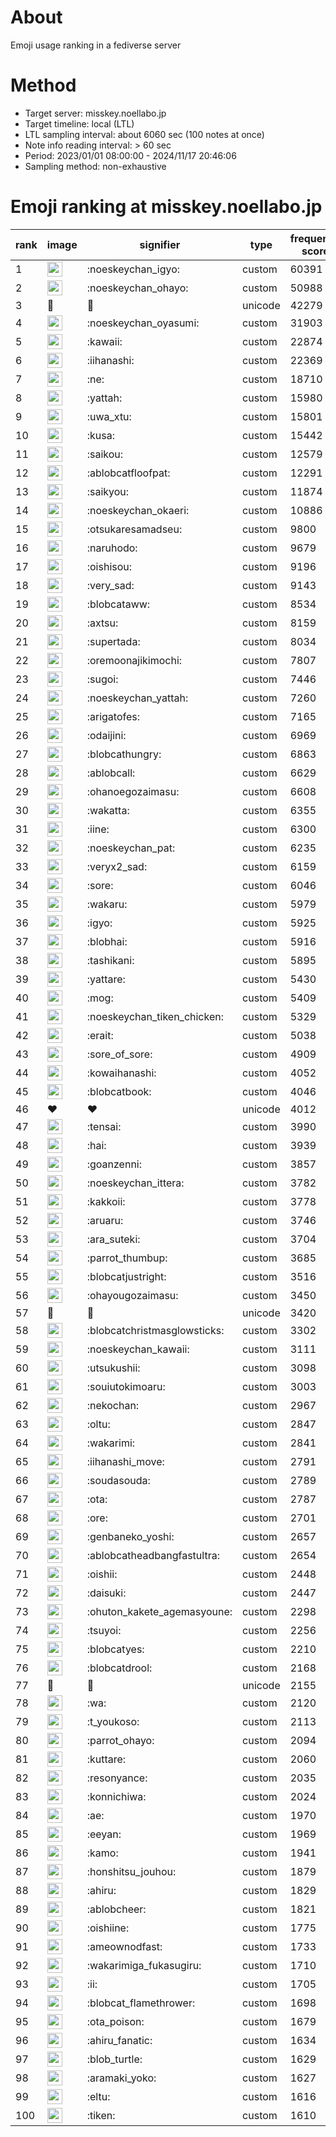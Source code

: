 # About
Emoji usage ranking in a fediverse server

# Method
- Target server: misskey.noellabo.jp
- Target timeline: local (LTL)
- LTL sampling interval: about 6060 sec (100 notes at once)
- Note info reading interval: > 60 sec
- Period: 2023/01/01 08:00:00 - 2024/11/17 20:46:06 
- Sampling method: non-exhaustive

# Emoji ranking at misskey.noellabo.jp

|rank|image|signifier|type|frequency score|
|----|----|----|----|----|
|1|<img height="24" src="https://misskey.noellabo.jp/emoji/noeskeychan_igyo.webp">|:noeskeychan_igyo:|custom|60391|
|2|<img height="24" src="https://misskey.noellabo.jp/emoji/noeskeychan_ohayo.webp">|:noeskeychan_ohayo:|custom|50988|
|3|🎉|🎉|unicode|42279|
|4|<img height="24" src="https://misskey.noellabo.jp/emoji/noeskeychan_oyasumi.webp">|:noeskeychan_oyasumi:|custom|31903|
|5|<img height="24" src="https://misskey.noellabo.jp/emoji/kawaii.webp">|:kawaii:|custom|22874|
|6|<img height="24" src="https://misskey.noellabo.jp/emoji/iihanashi.webp">|:iihanashi:|custom|22369|
|7|<img height="24" src="https://misskey.noellabo.jp/emoji/ne.webp">|:ne:|custom|18710|
|8|<img height="24" src="https://misskey.noellabo.jp/emoji/yattah.webp">|:yattah:|custom|15980|
|9|<img height="24" src="https://misskey.noellabo.jp/emoji/uwa_xtu.webp">|:uwa_xtu:|custom|15801|
|10|<img height="24" src="https://misskey.noellabo.jp/emoji/kusa.webp">|:kusa:|custom|15442|
|11|<img height="24" src="https://misskey.noellabo.jp/emoji/saikou.webp">|:saikou:|custom|12579|
|12|<img height="24" src="https://misskey.noellabo.jp/emoji/ablobcatfloofpat.webp">|:ablobcatfloofpat:|custom|12291|
|13|<img height="24" src="https://misskey.noellabo.jp/emoji/saikyou.webp">|:saikyou:|custom|11874|
|14|<img height="24" src="https://misskey.noellabo.jp/emoji/noeskeychan_okaeri.webp">|:noeskeychan_okaeri:|custom|10886|
|15|<img height="24" src="https://misskey.noellabo.jp/emoji/otsukaresamadseu.webp">|:otsukaresamadseu:|custom|9800|
|16|<img height="24" src="https://misskey.noellabo.jp/emoji/naruhodo.webp">|:naruhodo:|custom|9679|
|17|<img height="24" src="https://misskey.noellabo.jp/emoji/oishisou.webp">|:oishisou:|custom|9196|
|18|<img height="24" src="https://misskey.noellabo.jp/emoji/very_sad.webp">|:very_sad:|custom|9143|
|19|<img height="24" src="https://misskey.noellabo.jp/emoji/blobcataww.webp">|:blobcataww:|custom|8534|
|20|<img height="24" src="https://misskey.noellabo.jp/emoji/axtsu.webp">|:axtsu:|custom|8159|
|21|<img height="24" src="https://misskey.noellabo.jp/emoji/supertada.webp">|:supertada:|custom|8034|
|22|<img height="24" src="https://misskey.noellabo.jp/emoji/oremoonajikimochi.webp">|:oremoonajikimochi:|custom|7807|
|23|<img height="24" src="https://misskey.noellabo.jp/emoji/sugoi.webp">|:sugoi:|custom|7446|
|24|<img height="24" src="https://misskey.noellabo.jp/emoji/noeskeychan_yattah.webp">|:noeskeychan_yattah:|custom|7260|
|25|<img height="24" src="https://misskey.noellabo.jp/emoji/arigatofes.webp">|:arigatofes:|custom|7165|
|26|<img height="24" src="https://misskey.noellabo.jp/emoji/odaijini.webp">|:odaijini:|custom|6969|
|27|<img height="24" src="https://misskey.noellabo.jp/emoji/blobcathungry.webp">|:blobcathungry:|custom|6863|
|28|<img height="24" src="https://misskey.noellabo.jp/emoji/ablobcall.webp">|:ablobcall:|custom|6629|
|29|<img height="24" src="https://misskey.noellabo.jp/emoji/ohanoegozaimasu.webp">|:ohanoegozaimasu:|custom|6608|
|30|<img height="24" src="https://misskey.noellabo.jp/emoji/wakatta.webp">|:wakatta:|custom|6355|
|31|<img height="24" src="https://misskey.noellabo.jp/emoji/iine.webp">|:iine:|custom|6300|
|32|<img height="24" src="https://misskey.noellabo.jp/emoji/noeskeychan_pat.webp">|:noeskeychan_pat:|custom|6235|
|33|<img height="24" src="https://misskey.noellabo.jp/emoji/veryx2_sad.webp">|:veryx2_sad:|custom|6159|
|34|<img height="24" src="https://misskey.noellabo.jp/emoji/sore.webp">|:sore:|custom|6046|
|35|<img height="24" src="https://misskey.noellabo.jp/emoji/wakaru.webp">|:wakaru:|custom|5979|
|36|<img height="24" src="https://misskey.noellabo.jp/emoji/igyo.webp">|:igyo:|custom|5925|
|37|<img height="24" src="https://misskey.noellabo.jp/emoji/blobhai.webp">|:blobhai:|custom|5916|
|38|<img height="24" src="https://misskey.noellabo.jp/emoji/tashikani.webp">|:tashikani:|custom|5895|
|39|<img height="24" src="https://misskey.noellabo.jp/emoji/yattare.webp">|:yattare:|custom|5430|
|40|<img height="24" src="https://misskey.noellabo.jp/emoji/mog.webp">|:mog:|custom|5409|
|41|<img height="24" src="https://misskey.noellabo.jp/emoji/noeskeychan_tiken_chicken.webp">|:noeskeychan_tiken_chicken:|custom|5329|
|42|<img height="24" src="https://misskey.noellabo.jp/emoji/erait.webp">|:erait:|custom|5038|
|43|<img height="24" src="https://misskey.noellabo.jp/emoji/sore_of_sore.webp">|:sore_of_sore:|custom|4909|
|44|<img height="24" src="https://misskey.noellabo.jp/emoji/kowaihanashi.webp">|:kowaihanashi:|custom|4052|
|45|<img height="24" src="https://misskey.noellabo.jp/emoji/blobcatbook.webp">|:blobcatbook:|custom|4046|
|46|❤|❤|unicode|4012|
|47|<img height="24" src="https://misskey.noellabo.jp/emoji/tensai.webp">|:tensai:|custom|3990|
|48|<img height="24" src="https://misskey.noellabo.jp/emoji/hai.webp">|:hai:|custom|3939|
|49|<img height="24" src="https://misskey.noellabo.jp/emoji/goanzenni.webp">|:goanzenni:|custom|3857|
|50|<img height="24" src="https://misskey.noellabo.jp/emoji/noeskeychan_ittera.webp">|:noeskeychan_ittera:|custom|3782|
|51|<img height="24" src="https://misskey.noellabo.jp/emoji/kakkoii.webp">|:kakkoii:|custom|3778|
|52|<img height="24" src="https://misskey.noellabo.jp/emoji/aruaru.webp">|:aruaru:|custom|3746|
|53|<img height="24" src="https://misskey.noellabo.jp/emoji/ara_suteki.webp">|:ara_suteki:|custom|3704|
|54|<img height="24" src="https://misskey.noellabo.jp/emoji/parrot_thumbup.webp">|:parrot_thumbup:|custom|3685|
|55|<img height="24" src="https://misskey.noellabo.jp/emoji/blobcatjustright.webp">|:blobcatjustright:|custom|3516|
|56|<img height="24" src="https://misskey.noellabo.jp/emoji/ohayougozaimasu.webp">|:ohayougozaimasu:|custom|3450|
|57|🍗|🍗|unicode|3420|
|58|<img height="24" src="https://misskey.noellabo.jp/emoji/blobcatchristmasglowsticks.webp">|:blobcatchristmasglowsticks:|custom|3302|
|59|<img height="24" src="https://misskey.noellabo.jp/emoji/noeskeychan_kawaii.webp">|:noeskeychan_kawaii:|custom|3111|
|60|<img height="24" src="https://misskey.noellabo.jp/emoji/utsukushii.webp">|:utsukushii:|custom|3098|
|61|<img height="24" src="https://misskey.noellabo.jp/emoji/souiutokimoaru.webp">|:souiutokimoaru:|custom|3003|
|62|<img height="24" src="https://misskey.noellabo.jp/emoji/nekochan.webp">|:nekochan:|custom|2967|
|63|<img height="24" src="https://misskey.noellabo.jp/emoji/oltu.webp">|:oltu:|custom|2847|
|64|<img height="24" src="https://misskey.noellabo.jp/emoji/wakarimi.webp">|:wakarimi:|custom|2841|
|65|<img height="24" src="https://misskey.noellabo.jp/emoji/iihanashi_move.webp">|:iihanashi_move:|custom|2791|
|66|<img height="24" src="https://misskey.noellabo.jp/emoji/soudasouda.webp">|:soudasouda:|custom|2789|
|67|<img height="24" src="https://misskey.noellabo.jp/emoji/ota.webp">|:ota:|custom|2787|
|68|<img height="24" src="https://misskey.noellabo.jp/emoji/ore.webp">|:ore:|custom|2701|
|69|<img height="24" src="https://misskey.noellabo.jp/emoji/genbaneko_yoshi.webp">|:genbaneko_yoshi:|custom|2657|
|70|<img height="24" src="https://misskey.noellabo.jp/emoji/ablobcatheadbangfastultra.webp">|:ablobcatheadbangfastultra:|custom|2654|
|71|<img height="24" src="https://misskey.noellabo.jp/emoji/oishii.webp">|:oishii:|custom|2448|
|72|<img height="24" src="https://misskey.noellabo.jp/emoji/daisuki.webp">|:daisuki:|custom|2447|
|73|<img height="24" src="https://misskey.noellabo.jp/emoji/ohuton_kakete_agemasyoune.webp">|:ohuton_kakete_agemasyoune:|custom|2298|
|74|<img height="24" src="https://misskey.noellabo.jp/emoji/tsuyoi.webp">|:tsuyoi:|custom|2256|
|75|<img height="24" src="https://misskey.noellabo.jp/emoji/blobcatyes.webp">|:blobcatyes:|custom|2210|
|76|<img height="24" src="https://misskey.noellabo.jp/emoji/blobcatdrool.webp">|:blobcatdrool:|custom|2168|
|77|👀|👀|unicode|2155|
|78|<img height="24" src="https://misskey.noellabo.jp/emoji/wa.webp">|:wa:|custom|2120|
|79|<img height="24" src="https://misskey.noellabo.jp/emoji/t_youkoso.webp">|:t_youkoso:|custom|2113|
|80|<img height="24" src="https://misskey.noellabo.jp/emoji/parrot_ohayo.webp">|:parrot_ohayo:|custom|2094|
|81|<img height="24" src="https://misskey.noellabo.jp/emoji/kuttare.webp">|:kuttare:|custom|2060|
|82|<img height="24" src="https://misskey.noellabo.jp/emoji/resonyance.webp">|:resonyance:|custom|2035|
|83|<img height="24" src="https://misskey.noellabo.jp/emoji/konnichiwa.webp">|:konnichiwa:|custom|2024|
|84|<img height="24" src="https://misskey.noellabo.jp/emoji/ae.webp">|:ae:|custom|1970|
|85|<img height="24" src="https://misskey.noellabo.jp/emoji/eeyan.webp">|:eeyan:|custom|1969|
|86|<img height="24" src="https://misskey.noellabo.jp/emoji/kamo.webp">|:kamo:|custom|1941|
|87|<img height="24" src="https://misskey.noellabo.jp/emoji/honshitsu_jouhou.webp">|:honshitsu_jouhou:|custom|1879|
|88|<img height="24" src="https://misskey.noellabo.jp/emoji/ahiru.webp">|:ahiru:|custom|1829|
|89|<img height="24" src="https://misskey.noellabo.jp/emoji/ablobcheer.webp">|:ablobcheer:|custom|1821|
|90|<img height="24" src="https://misskey.noellabo.jp/emoji/oishiine.webp">|:oishiine:|custom|1775|
|91|<img height="24" src="https://misskey.noellabo.jp/emoji/ameownodfast.webp">|:ameownodfast:|custom|1733|
|92|<img height="24" src="https://misskey.noellabo.jp/emoji/wakarimiga_fukasugiru.webp">|:wakarimiga_fukasugiru:|custom|1710|
|93|<img height="24" src="https://misskey.noellabo.jp/emoji/ii.webp">|:ii:|custom|1705|
|94|<img height="24" src="https://misskey.noellabo.jp/emoji/blobcat_flamethrower.webp">|:blobcat_flamethrower:|custom|1698|
|95|<img height="24" src="https://misskey.noellabo.jp/emoji/ota_poison.webp">|:ota_poison:|custom|1679|
|96|<img height="24" src="https://misskey.noellabo.jp/emoji/ahiru_fanatic.webp">|:ahiru_fanatic:|custom|1634|
|97|<img height="24" src="https://misskey.noellabo.jp/emoji/blob_turtle.webp">|:blob_turtle:|custom|1629|
|98|<img height="24" src="https://misskey.noellabo.jp/emoji/aramaki_yoko.webp">|:aramaki_yoko:|custom|1627|
|99|<img height="24" src="https://misskey.noellabo.jp/emoji/eltu.webp">|:eltu:|custom|1616|
|100|<img height="24" src="https://misskey.noellabo.jp/emoji/tiken.webp">|:tiken:|custom|1610|
